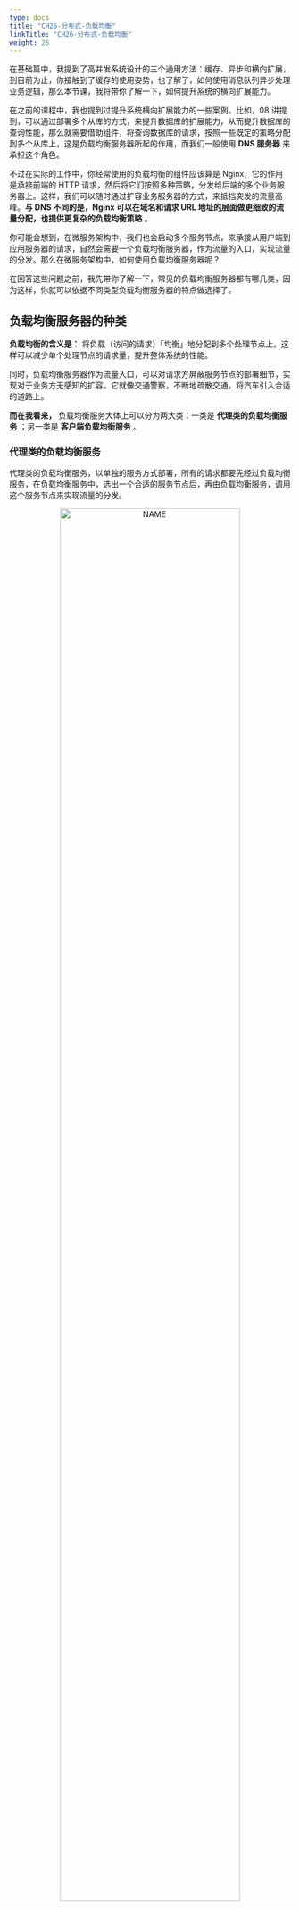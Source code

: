 ```yaml
---
type: docs
title: "CH26-分布式-负载均衡"
linkTitle: "CH26-分布式-负载均衡"
weight: 26
---
```


在基础篇中，我提到了高并发系统设计的三个通用方法：缓存、异步和横向扩展，到目前为止，你接触到了缓存的使用姿势，也了解了，如何使用消息队列异步处理业务逻辑，那么本节课，我将带你了解一下，如何提升系统的横向扩展能力。

在之前的课程中，我也提到过提升系统横向扩展能力的一些案例。比如，08 讲提到，可以通过部署多个从库的方式，来提升数据库的扩展能力，从而提升数据库的查询性能，那么就需要借助组件，将查询数据库的请求，按照一些既定的策略分配到多个从库上，这是负载均衡服务器所起的作用，而我们一般使用 **DNS 服务器** 来承担这个角色。

不过在实际的工作中，你经常使用的负载均衡的组件应该算是 Nginx，它的作用是承接前端的 HTTP 请求，然后将它们按照多种策略，分发给后端的多个业务服务器上。这样，我们可以随时通过扩容业务服务器的方式，来抵挡突发的流量高峰。**与 DNS 不同的是，Nginx 可以在域名和请求 URL 地址的层面做更细致的流量分配，也提供更复杂的负载均衡策略** 。

你可能会想到，在微服务架构中，我们也会启动多个服务节点，来承接从用户端到应用服务器的请求，自然会需要一个负载均衡服务器，作为流量的入口，实现流量的分发。那么在微服务架构中，如何使用负载均衡服务器呢？

在回答这些问题之前，我先带你了解一下，常见的负载均衡服务器都有哪几类，因为这样，你就可以依据不同类型负载均衡服务器的特点做选择了。

## 负载均衡服务器的种类

**负载均衡的含义是：** 将负载（访问的请求）「均衡」地分配到多个处理节点上。这样可以减少单个处理节点的请求量，提升整体系统的性能。

同时，负载均衡服务器作为流量入口，可以对请求方屏蔽服务节点的部署细节，实现对于业务方无感知的扩容。它就像交通警察，不断地疏散交通，将汽车引入合适的道路上。

**而在我看来，** 负载均衡服务大体上可以分为两大类：一类是 **代理类的负载均衡服务** ；另一类是 **客户端负载均衡服务** 。

### 代理类的负载均衡服务

代理类的负载均衡服务，以单独的服务方式部署，所有的请求都要先经过负载均衡服务，在负载均衡服务中，选出一个合适的服务节点后，再由负载均衡服务，调用这个服务节点来实现流量的分发。

<div align="center"> <img src="https://infi-img.oss-cn-hangzhou.aliyuncs.com/img/20211209230553.png" style="display:block;width:80%;" alt="NAME" align=center /> </div>

由于这类服务需要承担全量的请求，所以对于性能的要求极高。代理类的负载均衡服务有很多开源实现，比较著名的有 LVS，Nginx 等等。LVS 在 OSI 网络模型中的第四层，传输层工作，所以 LVS 又可以称为四层负载；而 Nginx 运行在 OSI 网络模型中的第七层，应用层，所以又可以称它为七层负载（你可以回顾一下02 讲的内容）。

在项目的架构中，我们一般会同时部署 LVS 和 Nginx 来做 HTTP 应用服务的负载均衡。也就是说，在入口处部署 LVS，将流量分发到多个 Nginx 服务器上，再由 Nginx 服务器分发到应用服务器上， **为什么这么做呢？**

主要和 LVS 和 Nginx 的特点有关，LVS 是在网络栈的四层做请求包的转发，请求包转发之后，由客户端和后端服务直接建立连接，后续的响应包不会再经过 LVS 服务器，所以相比 Nginx，性能会更高，也能够承担更高的并发。

可 LVS 缺陷是工作在四层，而请求的 URL 是七层的概念，不能针对 URL 做更细致地请求分发，而且 LVS 也没有提供探测后端服务是否存活的机制；而 Nginx 虽然比 LVS 的性能差很多，但也可以承担每秒几万次的请求，并且它在配置上更加灵活，还可以感知后端服务是否出现问题。

因此，LVS 适合在入口处，承担大流量的请求分发，而 Nginx 要部署在业务服务器之前做更细维度的请求分发。 **我给你的建议是，** 如果你的 QPS 在十万以内，那么可以考虑不引入 LVS 而直接使用 Nginx 作为唯一的负载均衡服务器，这样少维护一个组件，也会减少系统的维护成本。

不过这两个负载均衡服务适用于普通的 Web 服务，对于微服务架构来说，它们是不合适的。因为微服务架构中的服务节点存储在注册中心里，使用 LVS 就很难和注册中心交互，获取全量的服务节点列表。另外，一般微服务架构中，使用的是 RPC 协议而不是 HTTP 协议，所以 Nginx 也不能满足要求。

### 客户端负载均衡服务

**所以，我们会使用另一类的负载均衡服务，客户端负载均衡服务，也就是把负载均衡的服务内嵌在 RPC 客户端中。**

它一般和客户端应用，部署在一个进程中，提供多种选择节点的策略，最终为客户端应用提供一个最佳的，可用的服务端节点。这类服务一般会结合注册中心来使用，注册中心提供服务节点的完整列表，客户端拿到列表之后使用负载均衡服务的策略选取一个合适的节点，然后将请求发到这个节点上。

<div align="center"> <img src="https://infi-img.oss-cn-hangzhou.aliyuncs.com/img/20211209230616.png" style="display:block;width:80%;" alt="NAME" align=center /> </div>

了解负载均衡服务的分类，是你学习负载均衡服务的第一步，接下来，你需要掌握负载均衡策略，这样一来，你在实际工作中，配置负载均衡服务的时候，可以对原理有更深刻的了解。

## 常见的负载均衡策略有哪些

负载均衡策略从大体上来看可以分为两类：

- 一类是静态策略，也就是说负载均衡服务器在选择服务节点时，不会参考后端服务的实际运行的状态。
- 一类是动态策略，也就是说负载均衡服务器会依据后端服务的一些负载特性，来决定要选择哪一个服务节点。

### 静态策略

常见的静态策略有几种，其中使用最广泛的是 **轮询的策略（RoundRobin，RR），** 这种策略会记录上次请求后端服务的地址或者序号，然后在请求时，按照服务列表的顺序，请求下一个后端服务节点。伪代码如下：

```java
AtomicInteger lastCounter = getLastCounter();// 获取上次请求的服务节点的序号 
List<String> serverList = getServerList(); // 获取服务列表
int currentIndex = lastCounter.addAndGet(); // 增加序列号
if(currentIndex >= serverList.size()) {
  currentIndex = 0;
}
setLastCounter(currentIndex);
return serverList.get(currentIndex);
```

它其实是一种通用的策略，基本上，大部分的负载均衡服务器都支持。轮询的策略可以做到将请求尽量平均地分配到所有服务节点上，但是，它没有考虑服务节点的具体配置情况。比如，你有三个服务节点，其中一个服务节点的配置是 8 核 8G，另外两个节点的配置是 4 核 4G，那么如果使用轮询的方式来平均分配请求的话，8 核 8G 的节点分到的请求数量和 4 核 4G 的一样多，就不能发挥性能上的优势了

所以，我们考虑给节点加上权重值，比如给 8 核 8G 的机器配置权重为 2，那么就会给它分配双倍的流量， **这种策略就是带有权重的轮询策略。**

除了这两种策略之外，目前开源的负载均衡服务还提供了很多静态策略：

- Nginx 提供了 ip_hash 和 url_hash 算法；
- LVS 提供了按照请求的源地址，和目的地址做 hash 的策略；
- Dubbo 也提供了随机选取策略，以及一致性 hash 的策略。

**但是在我看来，** 轮询和带有权重的轮询策略，能够将请求尽量平均地分配到后端服务节点上，也就能够做到对于负载的均衡分配，在没有更好的动态策略之前，应该优先使用这两种策略，比如 Nginx 就会优先使用轮询的策略。

### 动态策略

而目前开源的负载均衡服务中，也会提供一些动态策略，我强调一下它们的原理。

在负载均衡服务器上会收集对后端服务的调用信息，比如从负载均衡端到后端服务的活跃连接数，或者是调用的响应时间，然后从中选择连接数最少的服务，或者响应时间最短的后端服务。 **我举几个具体的例子：**

- Dubbo 提供的 LeastAcive 策略，就是优先选择活跃连接数最少的服务；
- Spring Cloud 全家桶中的 Ribbon 提供了 WeightedResponseTimeRule 是使用响应时间，给每个服务节点计算一个权重，然后依据这个权重，来给调用方分配服务节点。

**这些策略的思考点** 是从调用方的角度出发，选择负载最小、资源最空闲的服务来调用，以期望能得到更高的服务调用性能，也就能最大化地使用服务器的空闲资源，请求也会响应地更迅速， **所以，我建议你，** 在实际开发中，优先考虑使用动态的策略。

到目前为止，你已经可以根据上面的分析，选择适合自己的负载均衡策略，并选择一个最优的服务节点， **那么问题来了：** 你怎么保证选择出来的这个节点，一定是一个可以正常服务的节点呢？如果你采用的是轮询的策略，选择出来的，是一个故障节点又要怎么办呢？所以，为了降低请求被分配到一个故障节点的几率，有些负载均衡服务器，还提供了对服务节点的故障检测功能。

## 如何检测节点是否故障

24 讲中，我带你了解到，在微服务化架构中，服务节点会定期地向注册中心发送心跳包，这样注册中心就能够知晓服务节点是否故障，也就可以确认传递给负载均衡服务的节点，一定是可用的。

但对于 Nginx 来说， **我们要如何保证配置的服务节点是可用的呢？**

这就要感谢淘宝开源的 Nginx 模块 `nginx_upstream_check_module` 了，这个模块可以让 Nginx 定期地探测后端服务的一个指定的接口，然后根据返回的状态码，来判断服务是否还存活。当探测不存活的次数达到一定阈值时，就自动将这个后端服务从负载均衡服务器中摘除。 **它的配置样例如下：**

```sh
upstream server {
        server 192.168.1.1:8080;
        server 192.168.1.2:8080;
        // 检测间隔为 3 秒，检测超时时间是 1 秒，使用 http 协议。如果连续失败次数达到 5 次就认为服务不可用；如果连续连续成功次数达到 2 次，则认为服务可用。后端服务刚启动时状态是不可用的
        check interval=3000 rise=2 fall=5 timeout=1000 type=http default_down=true;
        check_http_send "GET /health_check HTTP/1.0\r\n\r\n"; // 检测 URL
        check_http_expect_alive http_2xx; // 检测返回状态码为 200 时认为检测成功
}
```

Nginx 按照上面的方式配置之后，你的业务服务器也要实现一个 `/health_check` 的接口，在这个接口中返回的 HTTP 状态码，这个返回的状态码可以存储在配置中心中，这样在变更状态码时，就不需要重启服务了（配置中心在第 33 节课中会讲到）。

节点检测的功能，还能够帮助我们实现 Web 服务的优雅关闭。在 24 讲中介绍注册中心时，我曾经提到，服务的优雅关闭需要先切除流量再关闭服务，使用了注册中心之后，就可以先从注册中心中摘除节点，再重启服务，以便达到优雅关闭的目的。那么 Web 服务要如何实现优雅关闭呢？接下来，我来给你了解一下，有了节点检测功能之后，服务是如何启动和关闭的。

**在服务刚刚启动时，** 可以初始化默认的 HTTP 状态码是 500，这样 Nginx 就不会很快将这个服务节点标记为可用，也就可以等待服务中，依赖的资源初始化完成，避免服务初始启动时的波动。

**在完全初始化之后，** 再将 HTTP 状态码变更为 200，Nginx 经过两次探测后，就会标记服务为可用。在服务关闭时，也应该先将 HTTP 状态码变更为 500，等待 Nginx 探测将服务标记为不可用后，前端的流量也就不会继续发往这个服务节点。在等待服务正在处理的请求全部处理完毕之后，再对服务做重启，可以避免直接重启导致正在处理的请求失败的问题。 **这是启动和关闭线上 Web 服务时的标准姿势，你可以在项目中参考使用。**

## 课程小结

本节课，我带你了解了与负载均衡服务相关的一些知识点，以及在实际工作中的运用技巧。我想强调几个重点：

- 网站负载均衡服务的部署，是以 LVS 承接入口流量，在应用服务器之前，部署 Nginx 做细化的流量分发，和故障节点检测。当然，如果你的网站的并发不高，也可以考虑不引入 LVS。
- 负载均衡的策略可以优先选择动态策略，保证请求发送到性能最优的节点上；如果没有合适的动态策略，那么可以选择轮询的策略，让请求平均分配到所有的服务节点上。
- Nginx 可以引入 nginx_upstream_check_module，对后端服务做定期的存活检测，后端的服务节点在重启时，也要秉承着「先切流量后重启」的原则，尽量减少节点重启对于整体系统的影响。

你可能会认为，像 Nginx、LVS 应该是运维所关心的组件，作为开发人员不用操心维护。 **不过通过今天的学习你应该可以看到：** 负载均衡服务是提升系统扩展性，和性能的重要组件，在高并发系统设计中，它发挥的作用是无法替代的。理解它的原理，掌握使用它的正确姿势，应该是每一个后端开发同学的必修课。
